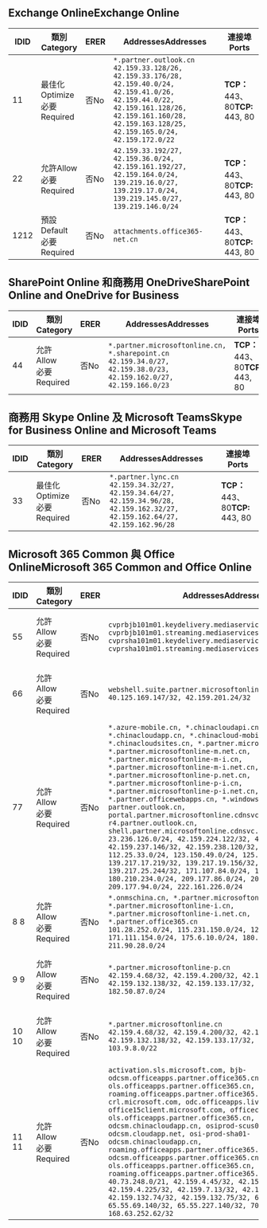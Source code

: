 <!--THIS FILE IS AUTOMATICALLY GENERATED. MANUAL CHANGES WILL BE OVERWRITTEN.-->
<!--Please contact the Office 365 Endpoints team with any questions.-->
<!--China endpoints version 2018112800-->
<!--File generated 2019-03-12 12:08:27.1919-->

## <a name="exchange-online"></a><span data-ttu-id="1509c-101">Exchange Online</span><span class="sxs-lookup"><span data-stu-id="1509c-101">Exchange Online</span></span>

<span data-ttu-id="1509c-102">ID</span><span class="sxs-lookup"><span data-stu-id="1509c-102">ID</span></span> | <span data-ttu-id="1509c-103">類別</span><span class="sxs-lookup"><span data-stu-id="1509c-103">Category</span></span> | <span data-ttu-id="1509c-104">ER</span><span class="sxs-lookup"><span data-stu-id="1509c-104">ER</span></span> | <span data-ttu-id="1509c-105">Addresses</span><span class="sxs-lookup"><span data-stu-id="1509c-105">Addresses</span></span> | <span data-ttu-id="1509c-106">連接埠</span><span class="sxs-lookup"><span data-stu-id="1509c-106">Ports</span></span>
-- | -------------------- | -- | --------------------------------------------------------------------------------------------------------------------------------------------------------------------------------------------------------- | ----------------
<span data-ttu-id="1509c-107">1</span><span class="sxs-lookup"><span data-stu-id="1509c-107">1</span></span> | <span data-ttu-id="1509c-108">最佳化</span><span class="sxs-lookup"><span data-stu-id="1509c-108">Optimize</span></span><BR><span data-ttu-id="1509c-109">必要</span><span class="sxs-lookup"><span data-stu-id="1509c-109">Required</span></span> | <span data-ttu-id="1509c-110">否</span><span class="sxs-lookup"><span data-stu-id="1509c-110">No</span></span> | `*.partner.outlook.cn`<BR>`42.159.33.128/26, 42.159.33.176/28, 42.159.40.0/24, 42.159.41.0/26, 42.159.44.0/22, 42.159.161.128/26, 42.159.161.160/28, 42.159.163.128/25, 42.159.165.0/24, 42.159.172.0/22` | <span data-ttu-id="1509c-111">**TCP：** 443、80</span><span class="sxs-lookup"><span data-stu-id="1509c-111">**TCP:** 443, 80</span></span>
<span data-ttu-id="1509c-112">2</span><span class="sxs-lookup"><span data-stu-id="1509c-112">2</span></span> | <span data-ttu-id="1509c-113">允許</span><span class="sxs-lookup"><span data-stu-id="1509c-113">Allow</span></span><BR><span data-ttu-id="1509c-114">必要</span><span class="sxs-lookup"><span data-stu-id="1509c-114">Required</span></span> | <span data-ttu-id="1509c-115">否</span><span class="sxs-lookup"><span data-stu-id="1509c-115">No</span></span> | `42.159.33.192/27, 42.159.36.0/24, 42.159.161.192/27, 42.159.164.0/24, 139.219.16.0/27, 139.219.17.0/24, 139.219.145.0/27, 139.219.146.0/24` | <span data-ttu-id="1509c-116">**TCP：** 443、80</span><span class="sxs-lookup"><span data-stu-id="1509c-116">**TCP:** 443, 80</span></span>
<span data-ttu-id="1509c-117">12</span><span class="sxs-lookup"><span data-stu-id="1509c-117">12</span></span> | <span data-ttu-id="1509c-118">預設</span><span class="sxs-lookup"><span data-stu-id="1509c-118">Default</span></span><BR><span data-ttu-id="1509c-119">必要</span><span class="sxs-lookup"><span data-stu-id="1509c-119">Required</span></span> | <span data-ttu-id="1509c-120">否</span><span class="sxs-lookup"><span data-stu-id="1509c-120">No</span></span> | `attachments.office365-net.cn` | <span data-ttu-id="1509c-121">**TCP：** 443、80</span><span class="sxs-lookup"><span data-stu-id="1509c-121">**TCP:** 443, 80</span></span>

## <a name="sharepoint-online-and-onedrive-for-business"></a><span data-ttu-id="1509c-122">SharePoint Online 和商務用 OneDrive</span><span class="sxs-lookup"><span data-stu-id="1509c-122">SharePoint Online and OneDrive for Business</span></span>

<span data-ttu-id="1509c-123">ID</span><span class="sxs-lookup"><span data-stu-id="1509c-123">ID</span></span> | <span data-ttu-id="1509c-124">類別</span><span class="sxs-lookup"><span data-stu-id="1509c-124">Category</span></span> | <span data-ttu-id="1509c-125">ER</span><span class="sxs-lookup"><span data-stu-id="1509c-125">ER</span></span> | <span data-ttu-id="1509c-126">Addresses</span><span class="sxs-lookup"><span data-stu-id="1509c-126">Addresses</span></span> | <span data-ttu-id="1509c-127">連接埠</span><span class="sxs-lookup"><span data-stu-id="1509c-127">Ports</span></span>
-- | ----------------- | -- | --------------------------------------------------------------------------------------------------------------------- | ----------------
<span data-ttu-id="1509c-128">4</span><span class="sxs-lookup"><span data-stu-id="1509c-128">4</span></span> | <span data-ttu-id="1509c-129">允許</span><span class="sxs-lookup"><span data-stu-id="1509c-129">Allow</span></span><BR><span data-ttu-id="1509c-130">必要</span><span class="sxs-lookup"><span data-stu-id="1509c-130">Required</span></span> | <span data-ttu-id="1509c-131">否</span><span class="sxs-lookup"><span data-stu-id="1509c-131">No</span></span> | `*.partner.microsoftonline.cn, *.sharepoint.cn`<BR>`42.159.34.0/27, 42.159.38.0/23, 42.159.162.0/27, 42.159.166.0/23` | <span data-ttu-id="1509c-132">**TCP：** 443、80</span><span class="sxs-lookup"><span data-stu-id="1509c-132">**TCP:** 443, 80</span></span>

## <a name="skype-for-business-online-and-microsoft-teams"></a><span data-ttu-id="1509c-133">商務用 Skype Online 及 Microsoft Teams</span><span class="sxs-lookup"><span data-stu-id="1509c-133">Skype for Business Online and Microsoft Teams</span></span>

<span data-ttu-id="1509c-134">ID</span><span class="sxs-lookup"><span data-stu-id="1509c-134">ID</span></span> | <span data-ttu-id="1509c-135">類別</span><span class="sxs-lookup"><span data-stu-id="1509c-135">Category</span></span> | <span data-ttu-id="1509c-136">ER</span><span class="sxs-lookup"><span data-stu-id="1509c-136">ER</span></span> | <span data-ttu-id="1509c-137">Addresses</span><span class="sxs-lookup"><span data-stu-id="1509c-137">Addresses</span></span> | <span data-ttu-id="1509c-138">連接埠</span><span class="sxs-lookup"><span data-stu-id="1509c-138">Ports</span></span>
-- | -------------------- | -- | -------------------------------------------------------------------------------------------------------------------------------- | ----------------
<span data-ttu-id="1509c-139">3</span><span class="sxs-lookup"><span data-stu-id="1509c-139">3</span></span> | <span data-ttu-id="1509c-140">最佳化</span><span class="sxs-lookup"><span data-stu-id="1509c-140">Optimize</span></span><BR><span data-ttu-id="1509c-141">必要</span><span class="sxs-lookup"><span data-stu-id="1509c-141">Required</span></span> | <span data-ttu-id="1509c-142">否</span><span class="sxs-lookup"><span data-stu-id="1509c-142">No</span></span> | `*.partner.lync.cn`<BR>`42.159.34.32/27, 42.159.34.64/27, 42.159.34.96/28, 42.159.162.32/27, 42.159.162.64/27, 42.159.162.96/28` | <span data-ttu-id="1509c-143">**TCP：** 443、80</span><span class="sxs-lookup"><span data-stu-id="1509c-143">**TCP:** 443, 80</span></span>

## <a name="microsoft-365-common-and-office-online"></a><span data-ttu-id="1509c-144">Microsoft 365 Common 與 Office Online</span><span class="sxs-lookup"><span data-stu-id="1509c-144">Microsoft 365 Common and Office Online</span></span>

<span data-ttu-id="1509c-145">ID</span><span class="sxs-lookup"><span data-stu-id="1509c-145">ID</span></span> | <span data-ttu-id="1509c-146">類別</span><span class="sxs-lookup"><span data-stu-id="1509c-146">Category</span></span> | <span data-ttu-id="1509c-147">ER</span><span class="sxs-lookup"><span data-stu-id="1509c-147">ER</span></span> | <span data-ttu-id="1509c-148">Addresses</span><span class="sxs-lookup"><span data-stu-id="1509c-148">Addresses</span></span> | <span data-ttu-id="1509c-149">連接埠</span><span class="sxs-lookup"><span data-stu-id="1509c-149">Ports</span></span>
-- | ----------------- | -- | ---------------------------------------------------------------------------------------------------------------------------------------------------------------------------------------------------------------------------------------------------------------------------------------------------------------------------------------------------------------------------------------------------------------------------------------------------------------------------------------------------------------------------------------------------------------------------------------------------------------------------------------------------------------------------------------------------------------------------------------------------------------------------------------------------------------------------------------------------------------------------------------------------------------------- | ----------------
<span data-ttu-id="1509c-150">5</span><span class="sxs-lookup"><span data-stu-id="1509c-150">5</span></span> | <span data-ttu-id="1509c-151">允許</span><span class="sxs-lookup"><span data-stu-id="1509c-151">Allow</span></span><BR><span data-ttu-id="1509c-152">必要</span><span class="sxs-lookup"><span data-stu-id="1509c-152">Required</span></span> | <span data-ttu-id="1509c-153">否</span><span class="sxs-lookup"><span data-stu-id="1509c-153">No</span></span> | `cvprbjb101m01.keydelivery.mediaservices.chinacloudapi.cn, cvprbjb101m01.streaming.mediaservices.chinacloudapi.cn, cvprsha101m01.keydelivery.mediaservices.chinacloudapi.cn, cvprsha101m01.streaming.mediaservices.chinacloudapi.cn` | <span data-ttu-id="1509c-154">**TCP：** 443、80</span><span class="sxs-lookup"><span data-stu-id="1509c-154">**TCP:** 443, 80</span></span>
<span data-ttu-id="1509c-155">6</span><span class="sxs-lookup"><span data-stu-id="1509c-155">6</span></span> | <span data-ttu-id="1509c-156">允許</span><span class="sxs-lookup"><span data-stu-id="1509c-156">Allow</span></span><BR><span data-ttu-id="1509c-157">必要</span><span class="sxs-lookup"><span data-stu-id="1509c-157">Required</span></span> | <span data-ttu-id="1509c-158">否</span><span class="sxs-lookup"><span data-stu-id="1509c-158">No</span></span> | `webshell.suite.partner.microsoftonline.cn`<BR>`40.125.169.147/32, 42.159.201.24/32` | <span data-ttu-id="1509c-159">**TCP：** 443、80</span><span class="sxs-lookup"><span data-stu-id="1509c-159">**TCP:** 443, 80</span></span>
<span data-ttu-id="1509c-160">7</span><span class="sxs-lookup"><span data-stu-id="1509c-160">7</span></span> | <span data-ttu-id="1509c-161">允許</span><span class="sxs-lookup"><span data-stu-id="1509c-161">Allow</span></span><BR><span data-ttu-id="1509c-162">必要</span><span class="sxs-lookup"><span data-stu-id="1509c-162">Required</span></span> | <span data-ttu-id="1509c-163">否</span><span class="sxs-lookup"><span data-stu-id="1509c-163">No</span></span> | `*.azure-mobile.cn, *.chinacloudapi.cn, *.chinacloudapp.cn, *.chinacloud-mobile.cn, *.chinacloudsites.cn, *.partner.microsoftonline-m.cn, *.partner.microsoftonline-m.net.cn, *.partner.microsoftonline-m-i.cn, *.partner.microsoftonline-m-i.net.cn, *.partner.microsoftonline-p.net.cn, *.partner.microsoftonline-p-i.cn, *.partner.microsoftonline-p-i.net.cn, *.partner.officewebapps.cn, *.windowsazure.cn, partner.outlook.cn, portal.partner.microsoftonline.cdnsvc.com, r4.partner.outlook.cn, shell.partner.microsoftonline.cdnsvc.com`<BR>`23.236.126.0/24, 42.159.224.122/32, 42.159.233.91/32, 42.159.237.146/32, 42.159.238.120/32, 58.68.168.0/24, 112.25.33.0/24, 123.150.49.0/24, 125.65.247.0/24, 139.217.17.219/32, 139.217.19.156/32, 139.217.21.3/32, 139.217.25.244/32, 171.107.84.0/24, 180.210.232.0/24, 180.210.234.0/24, 209.177.86.0/24, 209.177.90.0/24, 209.177.94.0/24, 222.161.226.0/24` | <span data-ttu-id="1509c-164">**TCP：** 443、80</span><span class="sxs-lookup"><span data-stu-id="1509c-164">**TCP:** 443, 80</span></span>
<span data-ttu-id="1509c-165">8 </span><span class="sxs-lookup"><span data-stu-id="1509c-165">8</span></span> | <span data-ttu-id="1509c-166">允許</span><span class="sxs-lookup"><span data-stu-id="1509c-166">Allow</span></span><BR><span data-ttu-id="1509c-167">必要</span><span class="sxs-lookup"><span data-stu-id="1509c-167">Required</span></span> | <span data-ttu-id="1509c-168">否</span><span class="sxs-lookup"><span data-stu-id="1509c-168">No</span></span> | `*.onmschina.cn, *.partner.microsoftonline.net.cn, *.partner.microsoftonline-i.cn, *.partner.microsoftonline-i.net.cn, *.partner.office365.cn`<BR>`101.28.252.0/24, 115.231.150.0/24, 123.235.32.0/24, 171.111.154.0/24, 175.6.10.0/24, 180.210.229.0/24, 211.90.28.0/24` | <span data-ttu-id="1509c-169">**TCP：** 443、80</span><span class="sxs-lookup"><span data-stu-id="1509c-169">**TCP:** 443, 80</span></span>
<span data-ttu-id="1509c-170">9 </span><span class="sxs-lookup"><span data-stu-id="1509c-170">9</span></span> | <span data-ttu-id="1509c-171">允許</span><span class="sxs-lookup"><span data-stu-id="1509c-171">Allow</span></span><BR><span data-ttu-id="1509c-172">必要</span><span class="sxs-lookup"><span data-stu-id="1509c-172">Required</span></span> | <span data-ttu-id="1509c-173">否</span><span class="sxs-lookup"><span data-stu-id="1509c-173">No</span></span> | `*.partner.microsoftonline-p.cn`<BR>`42.159.4.68/32, 42.159.4.200/32, 42.159.7.156/32, 42.159.132.138/32, 42.159.133.17/32, 42.159.135.78/32, 182.50.87.0/24` | <span data-ttu-id="1509c-174">**TCP：** 443、80</span><span class="sxs-lookup"><span data-stu-id="1509c-174">**TCP:** 443, 80</span></span>
<span data-ttu-id="1509c-175">10 </span><span class="sxs-lookup"><span data-stu-id="1509c-175">10</span></span> | <span data-ttu-id="1509c-176">允許</span><span class="sxs-lookup"><span data-stu-id="1509c-176">Allow</span></span><BR><span data-ttu-id="1509c-177">必要</span><span class="sxs-lookup"><span data-stu-id="1509c-177">Required</span></span> | <span data-ttu-id="1509c-178">否</span><span class="sxs-lookup"><span data-stu-id="1509c-178">No</span></span> | `*.partner.microsoftonline.cn`<BR>`42.159.4.68/32, 42.159.4.200/32, 42.159.7.156/32, 42.159.132.138/32, 42.159.133.17/32, 42.159.135.78/32, 103.9.8.0/22` | <span data-ttu-id="1509c-179">**TCP：** 443、80</span><span class="sxs-lookup"><span data-stu-id="1509c-179">**TCP:** 443, 80</span></span>
<span data-ttu-id="1509c-180">11 </span><span class="sxs-lookup"><span data-stu-id="1509c-180">11</span></span> | <span data-ttu-id="1509c-181">允許</span><span class="sxs-lookup"><span data-stu-id="1509c-181">Allow</span></span><BR><span data-ttu-id="1509c-182">必要</span><span class="sxs-lookup"><span data-stu-id="1509c-182">Required</span></span> | <span data-ttu-id="1509c-183">否</span><span class="sxs-lookup"><span data-stu-id="1509c-183">No</span></span> | `activation.sls.microsoft.com, bjb-odcsm.officeapps.partner.office365.cn, bjb-ols.officeapps.partner.office365.cn, bjb-roaming.officeapps.partner.office365.cn, crl.microsoft.com, odc.officeapps.live.com, office15client.microsoft.com, officecdn.microsoft.com, ols.officeapps.partner.office365.cn, osi-prod-bjb01-odcsm.chinacloudapp.cn, osiprod-scus01-odcsm.cloudapp.net, osi-prod-sha01-odcsm.chinacloudapp.cn, roaming.officeapps.partner.office365.cn, sha-odcsm.officeapps.partner.office365.cn, sha-ols.officeapps.partner.office365.cn, sha-roaming.officeapps.partner.office365.cn`<BR>`40.73.248.0/21, 42.159.4.45/32, 42.159.4.50/32, 42.159.4.225/32, 42.159.7.13/32, 42.159.132.73/32, 42.159.132.74/32, 42.159.132.75/32, 65.52.98.231/32, 65.55.69.140/32, 65.55.227.140/32, 70.37.81.47/32, 168.63.252.62/32` | <span data-ttu-id="1509c-184">**TCP：** 443、80</span><span class="sxs-lookup"><span data-stu-id="1509c-184">**TCP:** 443, 80</span></span>
